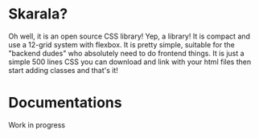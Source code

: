 # Skarala?

Oh well, it is an open source CSS library! Yep, a library! It is compact and use a 12-grid system with flexbox. It is pretty simple, suitable for the "backend dudes" who absolutely need to do frontend things. It is just a simple 500 lines CSS you can download and link with your html files then start adding classes and that's it!

# Documentations

Work in progress
